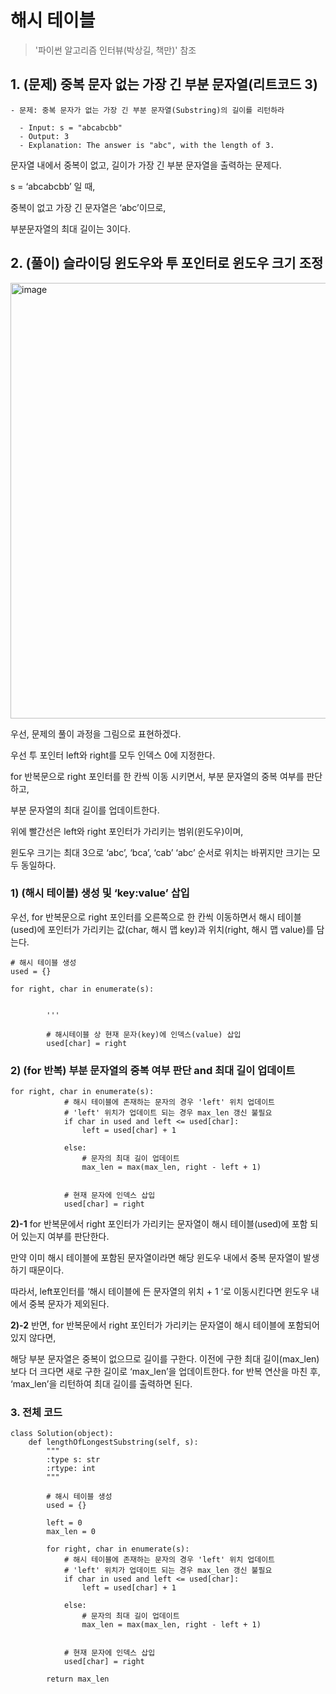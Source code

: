 # 해시 테이블 
> '파이썬 알고리즘 인터뷰(박상길, 책만)' 참조

## 1\. **(문제)** 중복 문자 없는 가장 긴 부분 문자열(리트코드 3)

```
- 문제: 중복 문자가 없는 가장 긴 부분 문자열(Substring)의 길이를 리턴하라

  - Input: s = "abcabcbb"
  - Output: 3
  - Explanation: The answer is "abc", with the length of 3.
```

문자열 내에서 중복이 없고, 길이가 가장 긴 부분 문자열을 출력하는 문제다.

s = ‘abcabcbb’ 일 때,

중복이 없고 가장 긴 문자열은 ‘abc’이므로,

부분문자열의 최대 길이는 3이다.

## 2\. **(풀이)** 슬라이딩 윈도우와 투 포인터로 윈도우 크기 조정

<img width="697" alt="image" src="https://user-images.githubusercontent.com/96895686/177914657-25138d4a-177d-4619-9ca1-4420992fb010.png">


우선, 문제의 풀이 과정을 그림으로 표현하겠다.

우선 투 포인터 left와 right를 모두 인덱스 0에 지정한다.

for 반복문으로 right 포인터를 한 칸씩 이동 시키면서, 부분 문자열의 중복 여부를 판단하고,

부분 문자열의 최대 길이를 업데이트한다.

위에 빨간선은 left와 right 포인터가 가리키는 범위(윈도우)이며,

윈도우 크기는 최대 3으로 ‘abc’, ‘bca’, ‘cab’ ‘abc’ 순서로 위치는 바뀌지만 크기는 모두 동일하다.

### **1) (해시 테이블)** 생성 및 ‘key:value’ 삽입

우선, for 반복문으로 right 포인터를 오른쪽으로 한 칸씩 이동하면서 해시 테이블(used)에 포인터가 가리키는 값(char, 해시 맵 key)과 위치(right, 해시 맵 value)를 담는다.

```
# 해시 테이블 생성
used = {}

for right, char in enumerate(s):


        '''       

        # 해시테이블 상 현재 문자(key)에 인덱스(value) 삽입
        used[char] = right
```

### **2) (for 반복)** 부분 문자열의 중복 여부 판단 and 최대 길이 업데이트

```
for right, char in enumerate(s):
            # 해시 테이블에 존재하는 문자의 경우 'left' 위치 업데이트
            # 'left' 위치가 업데이트 되는 경우 max_len 갱신 불필요
            if char in used and left <= used[char]:
                left = used[char] + 1

            else:
                # 문자의 최대 길이 업데이트
                max_len = max(max_len, right - left + 1)


            # 현재 문자에 인덱스 삽입
            used[char] = right
```

**2)-1** for 반복문에서 right 포인터가 가리키는 문자열이 해시 테이블(used)에 포함 되어 있는지 여부를 판단한다.

만약 이미 해시 테이블에 포함된 문자열이라면 해당 윈도우 내에서 중복 문자열이 발생하기 때문이다.

따라서, left포인터를 ‘해시 테이블에 든 문자열의 위치 + 1 ‘로 이동시킨다면 윈도우 내에서 중복 문자가 제외된다.

**2)-2** 반면, for 반복문에서 right 포인터가 가리키는 문자열이 해시 테이블에 포함되어 있지 않다면,

해당 부분 문자열은 중복이 없으므로 길이를 구한다. 이전에 구한 최대 길이(max\_len) 보다 더 크다면 새로 구한 길이로 ‘max\_len’을 업데이트한다. for 반복 연산을 마친 후, ‘max\_len’을 리턴하여 최대 길이를 출력하면 된다.

### 3. 전체 코드

```
class Solution(object):
    def lengthOfLongestSubstring(self, s):
        """
        :type s: str
        :rtype: int
        """

        # 해시 테이블 생성
        used = {}

        left = 0
        max_len = 0

        for right, char in enumerate(s):
            # 해시 테이블에 존재하는 문자의 경우 'left' 위치 업데이트
            # 'left' 위치가 업데이트 되는 경우 max_len 갱신 불필요
            if char in used and left <= used[char]:
                left = used[char] + 1

            else:
                # 문자의 최대 길이 업데이트
                max_len = max(max_len, right - left + 1)


            # 현재 문자에 인덱스 삽입
            used[char] = right

        return max_len
```
